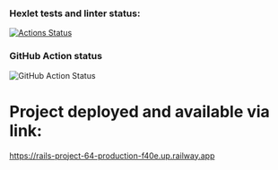 ### Hexlet tests and linter status:
[![Actions Status](https://github.com/PavelKonkin/rails-project-64/workflows/hexlet-check/badge.svg)](https://github.com/PavelKonkin/rails-project-64/actions)


### GitHub Action status
![GitHub Action Status](https://github.com/PavelKonkin/rails-project-64/actions/workflows/github_action.yml/badge.svg)

# Project deployed and available via link: 
https://rails-project-64-production-f40e.up.railway.app